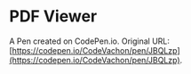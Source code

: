 # PDF Viewer

A Pen created on CodePen.io. Original URL: [https://codepen.io/CodeVachon/pen/JBQLzp](https://codepen.io/CodeVachon/pen/JBQLzp).


